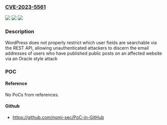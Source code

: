 ### [CVE-2023-5561](https://cve.mitre.org/cgi-bin/cvename.cgi?name=CVE-2023-5561)
![](https://img.shields.io/static/v1?label=Product&message=WordPress&color=blue)
![](https://img.shields.io/static/v1?label=Version&message=6.3.0%3C%206.3.2%20&color=brighgreen)
![](https://img.shields.io/static/v1?label=Vulnerability&message=CWE-200%20Exposure%20of%20Sensitive%20Information%20to%20an%20Unauthorized%20Actor&color=brighgreen)

### Description

WordPress does not properly restrict which user fields are searchable via the REST API, allowing unauthenticated attackers to discern the email addresses of users who have published public posts on an affected website via an Oracle style attack

### POC

#### Reference
No PoCs from references.

#### Github
- https://github.com/nomi-sec/PoC-in-GitHub

